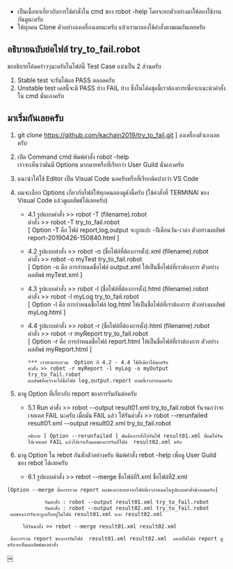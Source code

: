 * เป็นเนื้อหาเกี่ยวกับการใช้คำสั่งใน cmd ของ robot -help 
โดยจะยกตัวอย่างมาให้ลองใช้งานกันดูนะครับ 
* ให้ทุกคน Clone ตัวอย่างลงเครื่องเลยนะครับ แล้วเรามาลองใช้คำสั่งตามผมกันเลยครับ

## อธิบายฉบับย่อไฟล์ try_to_fail.robot 

ขออธิบายโค้ดคร่าวๆนะครับในไฟล์นี้ Test Case แบ่งเป็น 2 ส่วนครับ 
1. Stable test จะรันได้ผล PASS ตลอดครับ
2. Unstable test เคสนี้จะมี PASS บ้าง FAIL บ้าง
ซึ่งในโค้ดชุดนี้เราต้องการเพื่อจะแนะนำคำสั่งใน cmd นั่นเองครับ

## มาเริ่มกันเลยครับ
1. git clone https://github.com/kachain2019/try_to_fail.git ]  ลงเครื่องตัวเองเลยครับ

2. เปิด Command  cmd  พิมพ์คำสั่ง  robot -help  
   เราจะเห็นว่ามันมี Options มากมายหรือที่เรียกว่า User Guild นั่นเองครับ
   
3. แนะนำให้ใช้ Editor เป็น Visual Code นอครับหรือที่เรียกติดปากว่า VS Code 

4. ผมจะเลือก  Options  เกี่ยวกับไฟล์ให้ทุกคนลองดูดังนี้ครับ (ใช้คำสั่งที่ TERMINAl ของ Visual Code แล้วดูผลลัพธ์ได้เลยครับ)

    * 4.1  รูปแบบคำสั่ง >> robot -T (filename).robot  
    คำสั่ง >> robot -T try_to_fail.robot  
    [ Option -T  คือ ไฟล์ report,log,output จะถูกแปะ -ปีเดือนวัน-เวลา
     ตัวอย่างผลลัพธ์  report-20190426-150840.html ]
    
    * 4.2  รูปแบบคำสั่ง >> robot -o (ชื่อไฟล์ที่ต้องการตั้ง).xml (filename).robot  
    คำสั่ง >> robot -o myTest try_to_fail.robot  
    [ Option -o  คือ การกำหนดชื่อไฟล์ output.xml ให้เป็นชื่อไฟล์ที่เราต้องการ
     ตัวอย่างผลลัพธ์  myTest.xml ]

    * 4.3  รูปแบบคำสั่ง >> robot -l (ชื่อไฟล์ที่ต้องการตั้ง).html (filename).robot  
    คำสั่ง >> robot -l myLog try_to_fail.robot  
    [ Option -l  คือ การกำหนดชื่อไฟล์ log.html ให้เป็นชื่อไฟล์ที่เราต้องการ
     ตัวอย่างผลลัพธ์  myLog.html ]
     
    * 4.4  รูปแบบคำสั่ง >> robot -r (ชื่อไฟล์ที่ต้องการตั้ง).html (filename).robot  
    คำสั่ง >> robot -r myReport try_to_fail.robot  
    [ Option -r  คือ การกำหนดชื่อไฟล์ report.html ให้เป็นชื่อไฟล์ที่เราต้องการ
     ตัวอย่างผลลัพธ์  myReport.html ]
  
          *** เราสามารถรวม  Option ที่ 4.2 - 4.4 ใช้ทีเดียวได้นะครับ
          คำสั่ง >> robot -r myReport -l myLog -o myOutput  try_to_fail.robot
          ผลลัพธ์คือเราจะได้ชื่อไฟล์ log,output.report ตามที่เรากำหนดครับ
 
 5. มาดู Option  ที่เกี่ยวกับ report ของการรันกันต่อครับ
 
     * 5.1  Run คำสั่ง >>   robot --output result01.xml try_to_fail.robot 
     รันจนกว่าจะเจอเคส FAIL นะครับ เมื่อมัน FAIL แล้ว
     ให้รันคำสั่ง >> robot --rerunfailed result01.xml --output result02.xml try_to_fail.robot
     
           อธิบาย [ Option --rerunfailed ] มันคือการสั่งให้รันไฟ์ result01.xml ที่ผมให้รันให้เจอเคส FAIL แล้วให้เราเก็บผลของการรันที่ไฟล์  result02.xml ครับ
  
  6. มาดู Option  ใน rebot กันสักตัวอย่างครับ พิมพ์คำสั่ง rebot -help เพื่อดู User Guild ของ rebot ได้เลยครับ
 
     * 6.1  รูปแบบคำสั่ง >>  rebot --merge ชื่อไฟล์ที่1.xml ชื่อไฟล์ที่2.xml 
     
    [Option --merge คือการรวม report ผลของการเทสจากไฟล์ที่เรากำหนดในรูปแบบคำสั่งข้างบนครับ]
    
                รันคำสั่ง : robot --output result01.xml try_to_fail.robot 
                รันคำสั่ง : robot --output result02.xml try_to_fail.robot
     ผลของการรันจะถูกเก็บอยู่ในไฟล์ result01.xml และ result02.xml
     
         ให้รันคำสั่ง >> rebot --merge result01.xml result02.xml  
         
     คือการรวม report ของการรันไฟล์  result01.xml result02.xml  ลองเปิดไฟล์ report ดูครับจะเห็นผลลัพธ์ของคำสั่ง
   
   ￼


